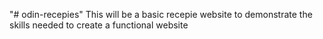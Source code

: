 "# odin-recepies" 
This will be a basic recepie website
to demonstrate the skills needed to create a functional website
